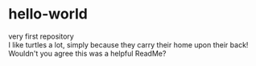 # hello-world
very first repository </br>
I like turtles a lot, simply because they carry their home upon their back! </br>
Wouldn't you agree this was a helpful ReadMe?
